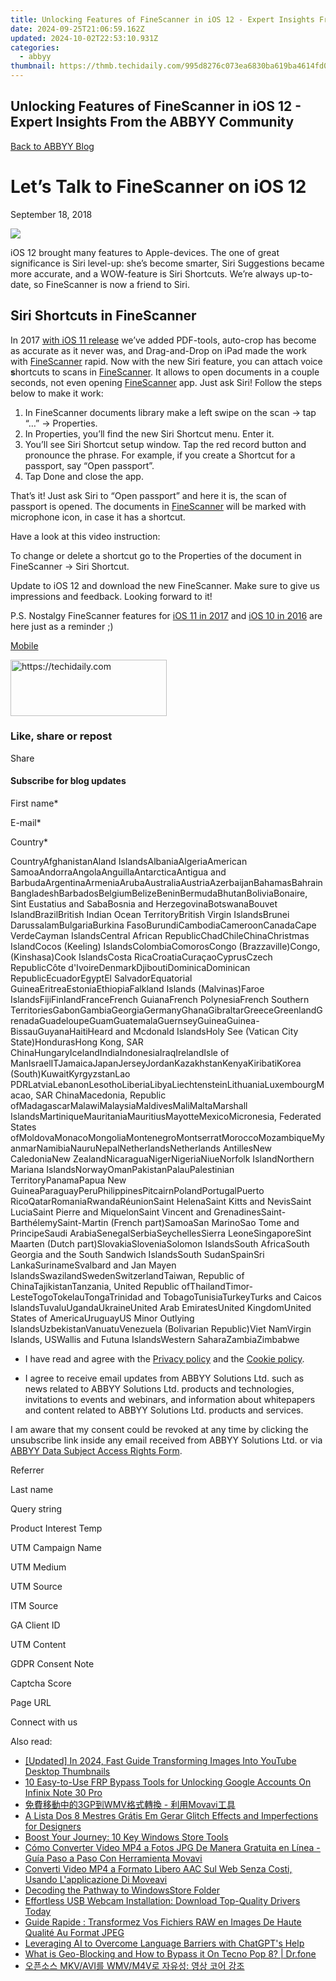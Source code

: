 ```yaml
---
title: Unlocking Features of FineScanner in iOS 12 - Expert Insights From the ABBYY Community
date: 2024-09-25T21:06:59.162Z
updated: 2024-10-02T22:53:10.931Z
categories:
  - abbyy
thumbnail: https://thmb.techidaily.com/995d8276c073ea6830ba619ba4614fd047fc0375a4d1ae8bef82547a42248f63.jpg
---
```


## Unlocking Features of FineScanner in iOS 12 - Expert Insights From the ABBYY Community

[Back to ABBYY Blog](https://tools.techidaily.com/abbyy/products/)

# Let’s Talk to FineScanner on iOS 12

September 18, 2018

![](https://static2.abbyy.com/abbyycommedia/26499/blog-fsi-siri-en-1x.png) 

iOS 12 brought many features to Apple-devices. The one of great significance is Siri level-up: she’s become smarter, Siri Suggestions became more accurate, and a WOW-feature is Siri Shortcuts. We’re always up-to-date, so FineScanner is now a friend to Siri.

## Siri Shortcuts in FineScanner

In 2017 [with iOS 11 release](https://tools.techidaily.com/abbyy/products/) we’ve added PDF-tools, auto-crop has become as accurate as it never was, and Drag-and-Drop on iPad made the work with [FineScanner](http://qrs.ly/mg4z2wm) rapid. Now with the new Siri feature, you can attach voice **s**hortcuts to scans in [FineScanner](http://qrs.ly/mg4z2wm). It allows to open documents in a couple seconds, not even opening [FineScanner](http://qrs.ly/mg4z2wm) app. Just ask Siri! Follow the steps below to make it work:

1. In FineScanner documents library make a left swipe on the scan → tap “…” → Properties.
2. In Properties, you’ll find the new Siri Shortcut menu. Enter it.
3. You’ll see Siri Shortcut setup window. Tap the red record button and pronounce the phrase. For example, if you create a Shortcut for a passport, say “Open passport”.
4. Tap Done and close the app.

That’s it! Just ask Siri to “Open passport” and here it is, the scan of passport is opened. The documents in [FineScanner](http://qrs.ly/mg4z2wm) will be marked with microphone icon, in case it has a shortcut.

Have a look at this video instruction:

To change or delete a shortcut go to the Properties of the document in FineScanner → Siri Shortcut.

Update to iOS 12 and download the new FineScanner. Make sure to give us impressions and feedback. Looking forward to it!

P.S. Nostalgy FineScanner features for [iOS 11 in 2017](https://tools.techidaily.com/abbyy/products/) and [iOS 10 in 2016](https://tools.techidaily.com/abbyy/products/) are here just as a reminder ;)

[Mobile](https://tools.techidaily.com/abbyy/products/) 

<!-- affiliate ads begin -->
<a href="https://aligracehair.sjv.io/c/5597632/2135398/19272" target="_top" id="2135398">
  <img src="//a.impactradius-go.com/display-ad/19272-2135398" border="0" alt="https://techidaily.com" width="250" height="90"/>
</a>
<img height="0" width="0" src="https://aligracehair.sjv.io/i/5597632/2135398/19272" style="position:absolute;visibility:hidden;" border="0" />
<!-- affiliate ads end -->

### Like, share or repost

Share 

  
#### Subscribe for blog updates

First name\*

E-mail\*

Сountry\*

СountryAfghanistanAland IslandsAlbaniaAlgeriaAmerican SamoaAndorraAngolaAnguillaAntarcticaAntigua and BarbudaArgentinaArmeniaArubaAustraliaAustriaAzerbaijanBahamasBahrainBangladeshBarbadosBelgiumBelizeBeninBermudaBhutanBoliviaBonaire, Sint Eustatius and SabaBosnia and HerzegovinaBotswanaBouvet IslandBrazilBritish Indian Ocean TerritoryBritish Virgin IslandsBrunei DarussalamBulgariaBurkina FasoBurundiCambodiaCameroonCanadaCape VerdeCayman IslandsCentral African RepublicChadChileChinaChristmas IslandCocos (Keeling) IslandsColombiaComorosCongo (Brazzaville)Congo, (Kinshasa)Cook IslandsCosta RicaCroatiaCuraçaoCyprusCzech RepublicCôte d'IvoireDenmarkDjiboutiDominicaDominican RepublicEcuadorEgyptEl SalvadorEquatorial GuineaEritreaEstoniaEthiopiaFalkland Islands (Malvinas)Faroe IslandsFijiFinlandFranceFrench GuianaFrench PolynesiaFrench Southern TerritoriesGabonGambiaGeorgiaGermanyGhanaGibraltarGreeceGreenlandGrenadaGuadeloupeGuamGuatemalaGuernseyGuineaGuinea-BissauGuyanaHaitiHeard and Mcdonald IslandsHoly See (Vatican City State)HondurasHong Kong, SAR ChinaHungaryIcelandIndiaIndonesiaIraqIrelandIsle of ManIsraelITJamaicaJapanJerseyJordanKazakhstanKenyaKiribatiKorea (South)KuwaitKyrgyzstanLao PDRLatviaLebanonLesothoLiberiaLibyaLiechtensteinLithuaniaLuxembourgMacao, SAR ChinaMacedonia, Republic ofMadagascarMalawiMalaysiaMaldivesMaliMaltaMarshall IslandsMartiniqueMauritaniaMauritiusMayotteMexicoMicronesia, Federated States ofMoldovaMonacoMongoliaMontenegroMontserratMoroccoMozambiqueMyanmarNamibiaNauruNepalNetherlandsNetherlands AntillesNew CaledoniaNew ZealandNicaraguaNigerNigeriaNiueNorfolk IslandNorthern Mariana IslandsNorwayOmanPakistanPalauPalestinian TerritoryPanamaPapua New GuineaParaguayPeruPhilippinesPitcairnPolandPortugalPuerto RicoQatarRomaniaRwandaRéunionSaint HelenaSaint Kitts and NevisSaint LuciaSaint Pierre and MiquelonSaint Vincent and GrenadinesSaint-BarthélemySaint-Martin (French part)SamoaSan MarinoSao Tome and PrincipeSaudi ArabiaSenegalSerbiaSeychellesSierra LeoneSingaporeSint Maarten (Dutch part)SlovakiaSloveniaSolomon IslandsSouth AfricaSouth Georgia and the South Sandwich IslandsSouth SudanSpainSri LankaSurinameSvalbard and Jan Mayen IslandsSwazilandSwedenSwitzerlandTaiwan, Republic of ChinaTajikistanTanzania, United Republic ofThailandTimor-LesteTogoTokelauTongaTrinidad and TobagoTunisiaTurkeyTurks and Caicos IslandsTuvaluUgandaUkraineUnited Arab EmiratesUnited KingdomUnited States of AmericaUruguayUS Minor Outlying IslandsUzbekistanVanuatuVenezuela (Bolivarian Republic)Viet NamVirgin Islands, USWallis and Futuna IslandsWestern SaharaZambiaZimbabwe

* I have read and agree with the [Privacy policy](https://tools.techidaily.com/abbyy/products/) and the [Cookie policy](https://tools.techidaily.com/abbyy/products/).

* I agree to receive email updates from ABBYY Solutions Ltd. such as news related to ABBYY Solutions Ltd. products and technologies, invitations to events and webinars, and information about whitepapers and content related to ABBYY Solutions Ltd. products and services.  
    
I am aware that my consent could be revoked at any time by clicking the unsubscribe link inside any email received from ABBYY Solutions Ltd. or via [ABBYY Data Subject Access Rights Form](https://tools.techidaily.com/abbyy/products/).

Referrer

Last name

Query string

Product Interest Temp

UTM Campaign Name

UTM Medium

UTM Source

ITM Source

GA Client ID

UTM Content

GDPR Consent Note

Captcha Score

Page URL

Connect with us

<ins class="adsbygoogle"
     style="display:block"
     data-ad-format="autorelaxed"
     data-ad-client="ca-pub-7571918770474297"
     data-ad-slot="1223367746"></ins>

<ins class="adsbygoogle"
     style="display:block"
     data-ad-client="ca-pub-7571918770474297"
     data-ad-slot="8358498916"
     data-ad-format="auto"
     data-full-width-responsive="true"></ins>

<span class="atpl-alsoreadstyle">Also read:</span>
<div><ul>
<li><a href="https://youtube-sure.techidaily.com/ed-in-2024-fast-guide-transforming-images-into-youtube-desktop-thumbnails/"><u>[Updated] In 2024, Fast Guide Transforming Images Into YouTube Desktop Thumbnails</u></a></li>
<li><a href="https://unlock-android.techidaily.com/10-easy-to-use-frp-bypass-tools-for-unlocking-google-accounts-on-infinix-note-30-pro-by-drfone-android/"><u>10 Easy-to-Use FRP Bypass Tools for Unlocking Google Accounts On Infinix Note 30 Pro</u></a></li>
<li><a href="https://solve-marvelous.techidaily.com/3gpwmv-movavi/"><u>免費移動中的3GP到WMV格式轉換 - 利用Movavi工具</u></a></li>
<li><a href="https://solve-marvelous.techidaily.com/a-lista-dos-8-mestres-gratis-em-gerar-glitch-effects-and-imperfections-for-designers/"><u>A Lista Dos 8 Mestres Grátis Em Gerar Glitch Effects and Imperfections for Designers</u></a></li>
<li><a href="https://win11.techidaily.com/boost-your-journey-10-key-windows-store-tools/"><u>Boost Your Journey: 10 Key Windows Store Tools</u></a></li>
<li><a href="https://solve-marvelous.techidaily.com/como-converter-video-mp4-a-fotos-jpg-de-manera-gratuita-en-linea-guia-paso-a-paso-con-herramienta-movavi/"><u>Cómo Converter Video MP4 a Fotos JPG De Manera Gratuita en Línea - Guía Paso a Paso Con Herramienta Movavi</u></a></li>
<li><a href="https://solve-marvelous.techidaily.com/converti-video-mp4-a-formato-libero-aac-sul-web-senza-costi-usando-lapplicazione-di-moveavi/"><u>Converti Video MP4 a Formato Libero AAC Sul Web Senza Costi, Usando L'applicazione Di Moveavi</u></a></li>
<li><a href="https://win11-tips.techidaily.com/decoding-the-pathway-to-windowsstore-folder/"><u>Decoding the Pathway to WindowsStore Folder</u></a></li>
<li><a href="https://hardware-help.techidaily.com/effortless-usb-webcam-installation-download-top-quality-drivers-today/"><u>Effortless USB Webcam Installation: Download Top-Quality Drivers Today</u></a></li>
<li><a href="https://solve-marvelous.techidaily.com/guide-rapide-transformez-vos-fichiers-raw-en-images-de-haute-qualite-au-format-jpeg/"><u>Guide Rapide : Transformez Vos Fichiers RAW en Images De Haute Qualité Au Format JPEG</u></a></li>
<li><a href="https://tech-savvy.techidaily.com/leveraging-ai-to-overcome-language-barriers-with-chatgpts-help/"><u>Leveraging AI to Overcome Language Barriers with ChatGPT's Help</u></a></li>
<li><a href="https://fake-location.techidaily.com/what-is-geo-blocking-and-how-to-bypass-it-on-tecno-pop-8-drfone-by-drfone-virtual-android/"><u>What is Geo-Blocking and How to Bypass it On Tecno Pop 8? | Dr.fone</u></a></li>
<li><a href="https://solve-marvelous.techidaily.com/mkvavi-wmvm4v/"><u>오픈소스 MKV/AVI를 WMV/M4V로 자유성: 영상 코어 강조</u></a></li>
</ul></div>

